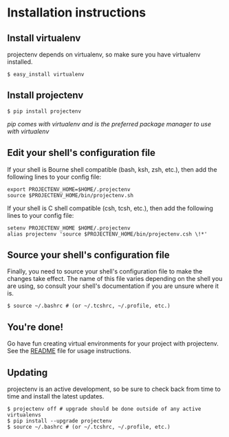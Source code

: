 Installation instructions
=========================

Install virtualenv
---------------------

projectenv depends on virtualenv, so make sure you have virtualenv installed.

    $ easy_install virtualenv

Install projectenv
----------------------------

    $ pip install projectenv

_pip comes with virtualenv and is the preferred package manager to use
with virtualenv_

Edit your shell's configuration file
---------------------------------------

If your shell is Bourne shell compatible (bash, ksh, zsh, etc.), then add the
following lines to your config file:

    export PROJECTENV_HOME=$HOME/.projectenv
    source $PROJECTENV_HOME/bin/projectenv.sh

If your shell is C shell compatible (csh, tcsh, etc.), then add the following
lines to your config file:

    setenv PROJECTENV_HOME $HOME/.projectenv
    alias projectenv 'source $PROJECTENV_HOME/bin/projectenv.csh \!*'

Source your shell's configuration file
--------------------------------------

Finally, you need to source your shell's configuration file to make the
changes take effect. The name of this file varies depending on the shell
you are using, so consult your shell's documentation if you are unsure
where it is.

    $ source ~/.bashrc # (or ~/.tcshrc, ~/.profile, etc.)

You're done!
---------------

Go have fun creating virtual environments for your project with projectenv.
See the
[README](https://github.com/teaminsight/projectenv/blob/master/README.markdown)
file for usage instructions.

Updating
--------

projectenv is an active development, so be sure to check back from time
to time and install the latest updates.

    $ projectenv off # upgrade should be done outside of any active virtualenvs
    $ pip install --upgrade projectenv
    $ source ~/.bashrc # (or ~/.tcshrc, ~/.profile, etc.)
